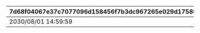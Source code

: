|7d68f04067e37c7077096d158456f7b3dc967265e029d1758041f4dddcc524b6|d12a61e123de9100eb7f05c140063183664a6567c36bfa09dcc02e8607d5594f|9af7aa1aa339d26c9966f848530f0dc16f07d65f3e97aeacd178c8f0d39eabae|87bcb7c7912d2f3e342a766eda4e846311a6c2a7bfe657f253b853c40e15cd6f|
| --- | --- | --- | --- |
|2030/08/01 14:59:59|300|2023/07/01 05:00:00|1|